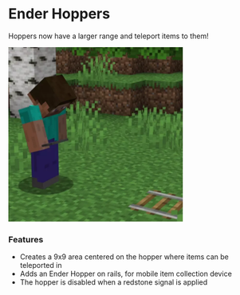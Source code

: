 # Ender Hoppers<!--$headerTitle--><!--$pmc:delete-->

Hoppers now have a larger range and teleport items to them!<!--$pmc:headerSize-->

<img src="images/ender_hoppers.webp" alt="Creation of an Ender Hopper and it sucking in items" width="350"/> <!--$localAssetToURL--> <!--$pmc:delete-->

### Features
- Creates a 9x9 area centered on the hopper where items can be teleported in
- Adds an Ender Hopper on rails, for mobile item collection device
- The hopper is disabled when a redstone signal is applied
